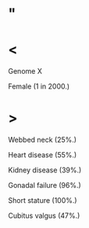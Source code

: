 # "

# <

Genome X

Female
(1 in 2000.)

# >

Webbed neck
(25%.)

Heart disease
(55%.)

Kidney disease
(39%.)

Gonadal failure
(96%.)

Short stature
(100%.)

Cubitus valgus
(47%.)
